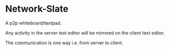 # Network-Slate

A p2p whiteboard/textpad.

Any activity in the server text editor will be mirrored on the client text editor.

The communication is one way i.e. from server to client. 
